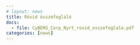 ```yaml
---
# layout: news
title: Rövid összefoglaló
docs:
  - file: CyBERG_Corp_Nyrt_rovid_osszefoglalo.pdf
categories: [news]
---
```

